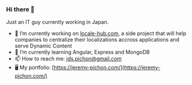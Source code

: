 ### Hi there 👋

Just an IT guy currently working in Japan.

- 🔭 I’m currently working on [locale-hub.com](https://locale-hub.com), a side project that will help companies to centralize their localizations accross applications and serve Dynamic Content
- 🌱 I’m currently learning Angular, Express and MongoDB
- 📫 How to reach me: [jds.pichon@gmail.com](mailto:jds.pichon@gmail.com)
- 🖥️ My portfolio: [https://jeremy-pichon.com/](https://jeremy-pichon.com/)
